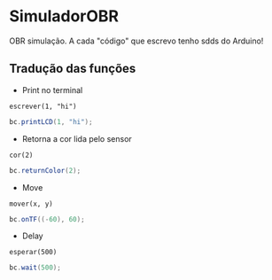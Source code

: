 # SimuladorOBR
OBR simulação. A cada "código" que escrevo tenho sdds do Arduino!


## Tradução das funções

- Print no terminal

```
escrever(1, "hi")
```

```cs
bc.printLCD(1, "hi");
```

- Retorna a cor lida pelo sensor

```
cor(2)
```

```cs
bc.returnColor(2);
```

- Move

```
mover(x, y)
```

```cs
bc.onTF((-60), 60);
```

- Delay

```
esperar(500)
```

```cs
bc.wait(500);
```